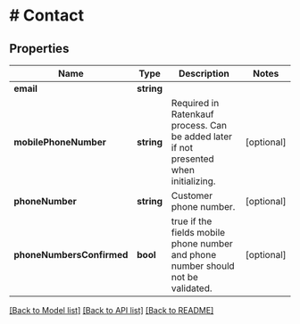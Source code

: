 # # Contact

## Properties

Name | Type | Description | Notes
------------ | ------------- | ------------- | -------------
**email** | **string** |  |
**mobilePhoneNumber** | **string** | Required in Ratenkauf process. Can be added later if not presented when initializing. | [optional]
**phoneNumber** | **string** | Customer phone number. | [optional]
**phoneNumbersConfirmed** | **bool** | true if the fields mobile phone number and phone number should not be validated. | [optional]

[[Back to Model list]](../../README.md#models) [[Back to API list]](../../README.md#endpoints) [[Back to README]](../../README.md)
